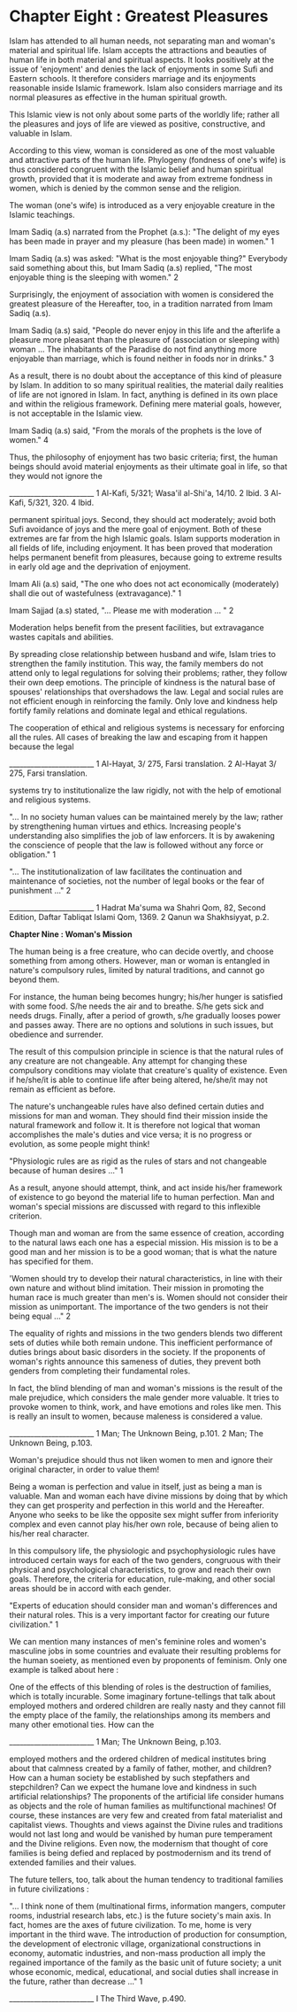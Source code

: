 Chapter Eight : Greatest Pleasures
==================================

Islam has attended to all human needs, not separating man and woman's
material and spiritual life. Islam accepts the attractions and beauties
of human life in both material and spiritual aspects. It looks
positively at the issue of 'enjoyment' and denies the lack of enjoyments
in some Sufi and Eastern schools. It therefore considers marriage and
its enjoyments reasonable inside Islamic framework. Islam also considers
marriage and its normal pleasures as effective in the human spiritual
growth.

This Islamic view is not only about some parts of the worldly life;
rather all the pleasures and joys of life are viewed as positive,
constructive, and valuable in Islam.

According to this view, woman is considered as one of the most valuable
and attractive parts of the human life. Phylogeny (fondness of one's
wife) is thus considered congruent with the Islamic belief and human
spiritual growth, provided that it is moderate and away from extreme
fondness in women, which is denied by the common sense and the
religion.

The woman (one's wife) is introduced as a very enjoyable creature in
the Islamic teachings.

Imam Sadiq (a.s) narrated from the Prophet (a.s.): "The delight of my
eyes has been made in prayer and my pleasure (has been made) in women."
1

Imam Sadiq (a.s) was asked: "What is the most enjoyable thing?"
Everybody said something about this, but Imam Sadiq (a.s) replied, "The
most enjoyable thing is the sleeping with women." 2

Surprisingly, the enjoyment of association with women is considered the
greatest pleasure of the Hereafter, too, in a tradition narrated from
Imam Sadiq (a.s).

Imam Sadiq (a.s) said, "People do never enjoy in this life and the
afterlife a pleasure more pleasant than the pleasure of (association or
sleeping with) woman ... The inhabitants of the Paradise do not find
anything more enjoyable than marriage, which is found neither in foods
nor in drinks." 3

As a result, there is no doubt about the acceptance of this kind of
pleasure by Islam. In addition to so many spiritual realities, the
material daily realities of life are not ignored in Islam. In fact,
anything is defined in its own place and within the religious framework.
Defining mere material goals, however, is not acceptable in the Islamic
view.

Imam Sadiq (a.s) said, "From the morals of the prophets is the love of
women." 4

Thus, the philosophy of enjoyment has two basic criteria; first, the
human beings should avoid material enjoyments as their ultimate goal in
life, so that they would not ignore the

\_\_\_\_\_\_\_\_\_\_\_\_\_\_\_\_\_\_\_\_\_\_\_\_
1 Al-Kafi, 5/321; Wasa'il al-Shi'a, 14/10.
2 Ibid.
3 Al-Kafi, 5/321, 320.
4 Ibid.

permanent spiritual joys. Second, they should act moderately; avoid
both Sufi avoidance of joys and the mere goal of enjoyment. Both of
these extremes are far from the high Islamic goals. Islam supports
moderation in all fields of life, including enjoyment. It has been
proved that moderation helps permanent benefit from pleasures, because
going to extreme results in early old age and the deprivation of
enjoyment.

Imam Ali (a.s) said, "The one who does not act economically
(moderately) shall die out of wastefulness (extravagance)." 1

Imam Sajjad (a.s) stated, "... Please me with moderation ... " 2

Moderation helps benefit from the present facilities, but extravagance
wastes capitals and abilities.

By spreading close relationship between husband and wife, Islam tries
to strengthen the family institution. This way, the family members do
not attend only to legal regulations for solving their problems; rather,
they follow their own deep emotions. The principle of kindness is the
natural base of spouses' relationships that overshadows the law. Legal
and social rules are not efficient enough in reinforcing the family.
Only love and kindness help fortify family relations and dominate legal
and ethical regulations.

The cooperation of ethical and religious systems is necessary for
enforcing all the rules. All cases of breaking the law and escaping from
it happen because the legal

\_\_\_\_\_\_\_\_\_\_\_\_\_\_\_\_\_\_\_\_\_\_\_\_
1 Al-Hayat, 3/ 275, Farsi translation.
2 Al-Hayat 3/ 275, Farsi translation.

systems try to institutionalize the law rigidly, not with the help of
emotional and religious systems.

"... In no society human values can be maintained merely by the law;
rather by strengthening human virtues and ethics. Increasing people's
understanding also simplifies the job of law enforcers. It is by
awakening the conscience of people that the law is followed without any
force or obligation." 1

"... The institutionalization of law facilitates the continuation and
maintenance of societies, not the number of legal books or the fear of
punishment ..." 2

\_\_\_\_\_\_\_\_\_\_\_\_\_\_\_\_\_\_\_\_\_\_\_\_
1 Hadrat Ma'suma wa Shahri Qom, 82, Second Edition, Daftar Tabliqat
Islami Qom, 1369.
2 Qanun wa Shakhsiyyat, p.2.

**Chapter Nine : Woman's Mission**

The human being is a free creature, who can decide overtly, and choose
something from among others. However, man or woman is entangled in
nature's compulsory rules, limited by natural traditions, and cannot go
beyond them.

For instance, the human being becomes hungry; his/her hunger is
satisfied with some food. S/he needs the air and to breathe. S/he gets
sick and needs drugs. Finally, after a period of growth, s/he gradually
looses power and passes away. There are no options and solutions in such
issues, but obedience and surrender.

The result of this compulsion principle in science is that the natural
rules of any creature are not changeable. Any attempt for changing these
compulsory conditions may violate that creature's quality of existence.
Even if he/she/it is able to continue life after being altered,
he/she/it may not remain as efficient as before.

The nature's unchangeable rules have also defined certain duties and
missions for man and woman. They should find their mission inside the
natural framework and follow it. It is therefore not logical that woman
accomplishes the male's duties and vice versa; it is no progress or
evolution, as some people might think!

"Physiologic rules are as rigid as the rules of stars and not
changeable because of human desires ..." 1

As a result, anyone should attempt, think, and act inside his/her
framework of existence to go beyond the material life to human
perfection. Man and woman's special missions are discussed with regard
to this inflexible criterion.

Though man and woman are from the same essence of creation, according
to the natural laws each one has a especial mission. His mission is to
be a good man and her mission is to be a good woman; that is what the
nature has specified for them.

'Women should try to develop their natural characteristics, in line
with their own nature and without blind imitation. Their mission in
promoting the human race is much greater than men's is. Women should not
consider their mission as unimportant. The importance of the two genders
is not their being equal ..." 2

The equality of rights and missions in the two genders blends two
different sets of duties while both remain undone. This inefficient
performance of duties brings about basic disorders in the society. If
the proponents of woman's rights announce this sameness of duties, they
prevent both genders from completing their fundamental roles.

In fact, the blind blending of man and woman's missions is the result
of the male prejudice, which considers the male gender more valuable. It
tries to provoke women to think, work, and have emotions and roles like
men. This is really an insult to women, because maleness is considered a
value.

\_\_\_\_\_\_\_\_\_\_\_\_\_\_\_\_\_\_\_\_\_\_\_\_
1 Man; The Unknown Being, p.101.
2 Man; The Unknown Being, p.103.

Woman's prejudice should thus not liken women to men and ignore their
original character, in order to value them!

Being a woman is perfection and value in itself, just as being a man is
valuable. Man and woman each have divine missions by doing that by which
they can get prosperity and perfection in this world and the Hereafter.
Anyone who seeks to be like the opposite sex might suffer from
inferiority complex and even cannot play his/her own role, because of
being alien to his/her real character.

In this compulsory life, the physiologic and psychophysiologic rules
have introduced certain ways for each of the two genders, congruous with
their physical and psychological characteristics, to grow and reach
their own goals. Therefore, the criteria for education, rule-making, and
other social areas should be in accord with each gender.

"Experts of education should consider man and woman's differences and
their natural roles. This is a very important factor for creating our
future civilization." 1

We can mention many instances of men's feminine roles and women's
masculine jobs in some countries and evaluate their resulting problems
for the human soeiety, as mentioned even by proponents of feminism. Only
one example is talked about here :

One of the effects of this blending of roles is the destruction of
families, which is totally incurable. Some imaginary fortune-tellings
that talk about employed mothers and ordered children are really nasty
and they cannot fill the empty place of the family, the relationships
among its members and many other emotional ties. How can the

\_\_\_\_\_\_\_\_\_\_\_\_\_\_\_\_\_\_\_\_\_\_\_\_
1 Man; The Unknown Being, p.103.

employed mothers and the ordered children of medical institutes bring
about that calmness created by a family of father, mother, and children?
How can a human society be established by such stepfathers and
stepchildren? Can we expect the humane love and kindness in such
artificial relationships? The proponents of the artificial life consider
humans as objects and the role of human families as multifunctional
machines! Of course, these instances are very few and created from fatal
materialist and capitalist views. Thoughts and views against the Divine
rules and traditions would not last long and would be vanished by human
pure temperament and the Divine religions. Even now, the modernism that
thought of core families is being defied and replaced by postmodernism
and its trend of extended families and their values.

The future tellers, too, talk about the human tendency to traditional
families in future civilizations :

"... I think none of them (multinational firms, information mangers,
computer rooms, industrial research labs, etc.) is the future society's
main axis. In fact, homes are the axes of future civilization. To me,
home is very important in the third wave. The introduction of production
for consumption, the development of electronic village, organizational
constructions in economy, automatic industries, and non-mass production
all imply the regained importance of the family as the basic unit of
future society; a unit whose economic, medical, educational, and social
duties shall increase in the future, rather than decrease ..." 1

\_\_\_\_\_\_\_\_\_\_\_\_\_\_\_\_\_\_\_\_\_\_\_\_
I The Third Wave, p.490.


